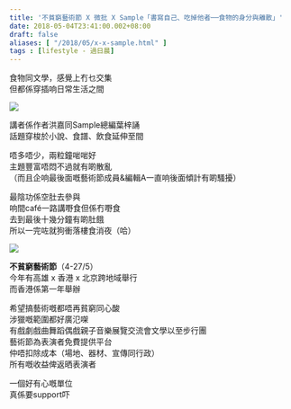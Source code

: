```yaml
---
title: '不貧窮藝術節 X 微批 X Sample「書寫自己、吃掉他者──食物的身分與離散」'
date: 2018-05-04T23:41:00.002+08:00
draft: false
aliases: [ "/2018/05/x-x-sample.html" ]
tags : [lifestyle - 過日晨]
---
```


食物同文學，感覺上冇乜交集  
但都係穿插响日常生活之間  

![](/images/sampletalk.jpg)

講者係作者洪嘉同Sample總編葉梓誦  
話題穿梭於小說、食譜、飲食延伸至間  
  
唔多唔少，兩粒鐘啱啱好  
主題豐富唔悶不過就有啲散亂  
（而且企响最後面嘅藝術節成員&編輯A一直响後面傾計有啲騷擾）  
  
最陰功係空肚去參與  
响間café一路講嘢食但係冇嘢食  
去到最後十幾分鐘有啲肚餓  
所以一完咗就狗衝落樓食消夜（哈）  

![](/images/sampletalk1.jpg)

**不貧窮藝術節**（4-27/5）  
今年有高雄 x 香港 x 北京跨地域舉行  
而香港係第一年舉辦  
  
希望搞藝術嘅都唔再貧窮同心酸  
涉獵嘅範圍都好廣氾㗎  
有戲劇戲曲舞蹈偶戲親子音樂展覽交流會文學以至步行團  
藝術節為表演者免費提供平台  
仲唔扣除成本（場地、器材、宣傳同行政）  
所有嘅收益俾返晒表演者  
  
一個好有心嘅單位  
真係要support吓
